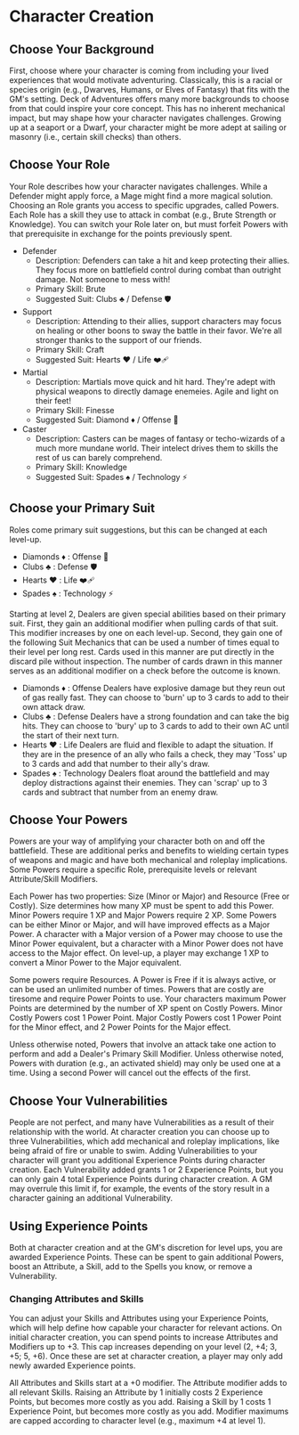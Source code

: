 # Character Creation

## Choose Your Background

First, choose where your character is coming from including your lived experiences that would motivate adventuring. Classically, this is a racial or species origin (e.g., Dwarves, Humans, or Elves of Fantasy) that fits with the GM's setting. Deck of Adventures offers many more backgrounds to choose from that could inspire your core concept. This has no inherent mechanical impact, but may shape how your character navigates challenges. Growing up at a seaport or a Dwarf, your character might be more adept at sailing or masonry (i.e., certain skill checks) than others.

## Choose Your Role

Your Role describes how your character navigates challenges. While a Defender might apply force, a Mage might find a more magical solution. Choosing an Role grants you access to specific upgrades, called Powers. Each Role has a skill they use to attack in combat (e.g., Brute Strength or Knowledge). You can switch your Role later on, but must forfeit Powers with that prerequisite in exchange for the points previously spent. 

- Defender
  - Description: Defenders can take a hit and keep protecting their allies. They focus more on battlefield control during combat than outright damage. Not someone to mess with!
  - Primary Skill: Brute
  - Suggested Suit: Clubs ♣️ / Defense 🛡
- Support
   - Description: Attending to their allies, support characters may focus on healing or other boons to sway the battle in their favor. We're all stronger thanks to the support of our friends.
   - Primary Skill: Craft
   - Suggested Suit: Hearts ♥️ / Life ❤️‍🩹
- Martial
   - Description: Martials move quick and hit hard. They're adept with physical weapons to directly damage enemeies. Agile and light on their feet!
   - Primary Skill: Finesse
   - Suggested Suit: Diamond ♦️ / Offense 🤛
- Caster
   - Description: Casters can be mages of fantasy or techo-wizards of a much more mundane world. Their intelect drives them to skills the rest of us can barely comprehend.
   - Primary Skill: Knowledge
   - Suggested Suit: Spades ♠️ / Technology ⚡️

## Choose your Primary Suit

Roles come primary suit suggestions, but this can be changed at each level-up.

- Diamonds ♦️ : Offense    🤛
- Clubs    ♣️ : Defense    🛡
- Hearts   ♥️ : Life       ❤️‍🩹
- Spades   ♠️ : Technology ⚡️

Starting at level 2, Dealers are given special abilities based on their primary suit. First, they gain an additional modifier when pulling cards of that suit. This modifier increases by one on each level-up. Second, they gain one of the following Suit Mechanics that can be used a number of times equal to their level per long rest. Cards used in this manner are put directly in the discard pile without inspection. The number of cards drawn in this manner serves as an additional modifier on a check before the outcome is known.

- Diamonds ♦️ : Offense Dealers have explosive damage but they reun out of gas really fast. They can choose to 'burn' up to 3 cards to add to their own attack draw. 
- Clubs    ♣️ : Defense Dealers have a strong foundation and can take the big hits. They can choose to 'bury' up to 3 cards to add to their own AC until the start of their next turn.
- Hearts   ♥️ : Life Dealers are fluid and flexible to adapt the situation. If they are in the presence of an ally who fails a check, they may 'Toss' up to 3 cards and add that number to their ally's draw.
- Spades   ♠️ : Technology Dealers float around the battlefield and may deploy distractions against their enemies. They can 'scrap' up to 3 cards and subtract that number from an enemy draw.

## Choose Your Powers

Powers are your way of amplifying your character both on and off the battlefield. These are additional perks and benefits to wielding certain types of weapons and magic and have both mechanical and roleplay implications. Some Powers require a specific Role, prerequisite levels or relevant Attribute/Skill Modifiers.

Each Power has two properties: Size (Minor or Major) and Resource (Free or Costly). Size determines how many XP must be spent to add this Power. Minor Powers require 1 XP and Major Powers require 2 XP. Some Powers can be either Minor or Major, and will have improved effects as a Major Power. A character with a Major version of a Power may choose to use the Minor Power equivalent, but a character with a Minor Power does not have access to the Major effect. On level-up, a player may exchange 1 XP to convert a Minor Power to the Major equivalent.

Some powers require Resources. A Power is Free if it is always active, or can be used an unlimited number of times. Powers that are costly are tiresome and require Power Points to use. Your characters maximum Power Points are determined by the number of XP spent on Costly Powers. Minor Costly Powers cost 1 Power Point. Major Costly Powers cost 1 Power Point for the Minor effect, and 2 Power Points for the Major effect.

Unless otherwise noted, Powers that involve an attack take one action to perform and add a Dealer's Primary Skill Modifier. Unless otherwise noted, Powers with duration (e.g., an activated shield) may only be used one at a time. Using a second Power will cancel out the effects of the first.

## Choose Your Vulnerabilities

People are not perfect, and many have Vulnerabilities as a result of their relationship with the world. At character creation you can choose up to three Vulnerabilities, which add mechanical and roleplay implications, like being afraid of fire or unable to swim. Adding Vulnerabilities to your character will grant you additional Experience Points during character creation. Each Vulnerability added grants 1 or 2 Experience Points, but you can only gain 4 total Experience Points during character creation. A GM may overrule this limit if, for example, the events of the story result in a character gaining an additional Vulnerability.

## Using Experience Points

Both at character creation and at the GM's discretion for level ups, you are awarded Experience Points. These can be spent to gain additional Powers, boost an Attribute, a Skill, add to the Spells you know, or remove a Vulnerability.

### Changing Attributes and Skills

You can adjust your Skills and Attributes using your Experience Points, which will help define how capable your character for relevant actions. On initial character creation, you can spend points to increase Attributes and Modifiers up to +3. This cap increases depending on your level (2, +4; 3, +5; 5, +6). Once these are set at character creation, a player may only add newly awarded Experience points.

All Attributes and Skills start at a +0 modifier. The Attribute modifier adds to all relevant Skills. Raising an Attribute by 1 initially costs 2 Experience Points, but becomes more costly as you add. Raising a Skill by 1 costs 1 Experience Point, but becomes more costly as you add. Modifier maximums are capped according to character level (e.g., maximum +4 at level 1).
